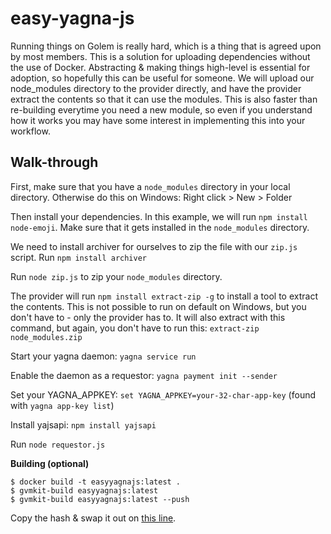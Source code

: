 # easy-yagna-js
Running things on Golem is really hard, which is a thing that is agreed upon by most members. This is a solution for uploading dependencies without the <personal> use of Docker. Abstracting & making things high-level is essential for adoption, so hopefully this can be useful for someone. We will upload our node_modules directory to the provider directly, and have the provider extract the contents so that it can use the modules. This is also faster than re-building everytime you need a new module, so even if you understand how it works you may have some interest in implementing this into your workflow. 

## **Walk-through**
First, make sure that you have a `node_modules` directory in your local directory. Otherwise do this on Windows: Right click > New > Folder
  
Then install your dependencies. In this example, we will run `npm install node-emoji`. Make sure that it gets installed in the `node_modules` directory.
  
We need to install archiver for ourselves to zip the file with our `zip.js` script. Run `npm install archiver`
  
Run `node zip.js` to zip your `node_modules` directory.
  
The provider will run `npm install extract-zip -g` to install a tool to extract the contents. This is not possible to run on default on Windows, but you don't have to - only the provider has to. It will also extract with this command, but again, you don't have to run this: `extract-zip node_modules.zip`
  
Start your yagna daemon: `yagna service run`
  
Enable the daemon as a requestor: `yagna payment init --sender`
  
Set your YAGNA_APPKEY: `set YAGNA_APPKEY=your-32-char-app-key` (found with `yagna app-key list`)
  
Install yajsapi: `npm install yajsapi`
  
Run `node requestor.js`

**Building (optional)**
```
$ docker build -t easyyagnajs:latest .
$ gvmkit-build easyyagnajs:latest
$ gvmkit-build easyyagnajs:latest --push
```
Copy the hash & swap it out on [this line](https://github.com/figurestudios/easy-yagna-js/blob/main/requestor.js#L5).
